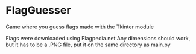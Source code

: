 # FlagGuesser
Game where you guess flags made with the Tkinter module


Flags were downloaded using Flagpedia.net
Any dimensions should work, but it has to be a .PNG file, put it on the same directory as main.py
